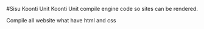#Sisu Koonti Unit
Koonti Unit compile engine code so sites can be rendered.

Compile all website what have html and css
